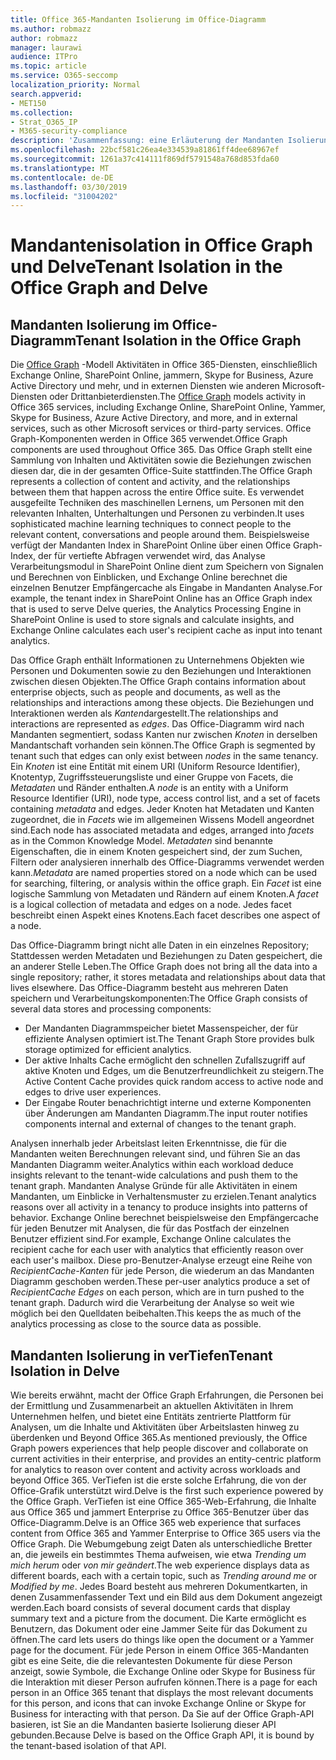```yaml
---
title: Office 365-Mandanten Isolierung im Office-Diagramm
ms.author: robmazz
author: robmazz
manager: laurawi
audience: ITPro
ms.topic: article
ms.service: O365-seccomp
localization_priority: Normal
search.appverid:
- MET150
ms.collection:
- Strat_O365_IP
- M365-security-compliance
description: 'Zusammenfassung: eine Erläuterung der Mandanten Isolierung im Office-Diagramm und in "einTauchen".'
ms.openlocfilehash: 22bcf581c26ea4e334539a81861ff4dee68967ef
ms.sourcegitcommit: 1261a37c414111f869df5791548a768d853fda60
ms.translationtype: MT
ms.contentlocale: de-DE
ms.lasthandoff: 03/30/2019
ms.locfileid: "31004202"
---
```

# <a name="tenant-isolation-in-the-office-graph-and-delve"></a><span data-ttu-id="8e2eb-103">Mandantenisolation in Office Graph und Delve</span><span class="sxs-lookup"><span data-stu-id="8e2eb-103">Tenant Isolation in the Office Graph and Delve</span></span>

## <a name="tenant-isolation-in-the-office-graph"></a><span data-ttu-id="8e2eb-104">Mandanten Isolierung im Office-Diagramm</span><span class="sxs-lookup"><span data-stu-id="8e2eb-104">Tenant Isolation in the Office Graph</span></span>
<span data-ttu-id="8e2eb-105">Die [Office Graph](https://dev.office.com/officegraph) -Modell Aktivitäten in Office 365-Diensten, einschließlich Exchange Online, SharePoint Online, jammern, Skype for Business, Azure Active Directory und mehr, und in externen Diensten wie anderen Microsoft-Diensten oder Drittanbieterdiensten.</span><span class="sxs-lookup"><span data-stu-id="8e2eb-105">The [Office Graph](https://dev.office.com/officegraph) models activity in Office 365 services, including Exchange Online, SharePoint Online, Yammer, Skype for Business, Azure Active Directory, and more, and in external services, such as other Microsoft services or third-party services.</span></span> <span data-ttu-id="8e2eb-106">Office Graph-Komponenten werden in Office 365 verwendet.</span><span class="sxs-lookup"><span data-stu-id="8e2eb-106">Office Graph components are used throughout Office 365.</span></span> <span data-ttu-id="8e2eb-107">Das Office Graph stellt eine Sammlung von Inhalten und Aktivitäten sowie die Beziehungen zwischen diesen dar, die in der gesamten Office-Suite stattfinden.</span><span class="sxs-lookup"><span data-stu-id="8e2eb-107">The Office Graph represents a collection of content and activity, and the relationships between them that happen across the entire Office suite.</span></span> <span data-ttu-id="8e2eb-108">Es verwendet ausgefeilte Techniken des maschinellen Lernens, um Personen mit den relevanten Inhalten, Unterhaltungen und Personen zu verbinden.</span><span class="sxs-lookup"><span data-stu-id="8e2eb-108">It uses sophisticated machine learning techniques to connect people to the relevant content, conversations and people around them.</span></span> <span data-ttu-id="8e2eb-109">Beispielsweise verfügt der Mandanten Index in SharePoint Online über einen Office Graph-Index, der für vertiefte Abfragen verwendet wird, das Analyse Verarbeitungsmodul in SharePoint Online dient zum Speichern von Signalen und Berechnen von Einblicken, und Exchange Online berechnet die einzelnen Benutzer Empfängercache als Eingabe in Mandanten Analyse.</span><span class="sxs-lookup"><span data-stu-id="8e2eb-109">For example, the tenant index in SharePoint Online has an Office Graph index that is used to serve Delve queries, the Analytics Processing Engine in SharePoint Online is used to store signals and calculate insights, and Exchange Online calculates each user's recipient cache as input into tenant analytics.</span></span>

<span data-ttu-id="8e2eb-110">Das Office Graph enthält Informationen zu Unternehmens Objekten wie Personen und Dokumenten sowie zu den Beziehungen und Interaktionen zwischen diesen Objekten.</span><span class="sxs-lookup"><span data-stu-id="8e2eb-110">The Office Graph contains information about enterprise objects, such as people and documents, as well as the relationships and interactions among these objects.</span></span> <span data-ttu-id="8e2eb-111">Die Beziehungen und Interaktionen werden als *Kanten*dargestellt.</span><span class="sxs-lookup"><span data-stu-id="8e2eb-111">The relationships and interactions are represented as *edges*.</span></span> <span data-ttu-id="8e2eb-112">Das Office-Diagramm wird nach Mandanten segmentiert, sodass Kanten nur zwischen *Knoten* in derselben Mandantschaft vorhanden sein können.</span><span class="sxs-lookup"><span data-stu-id="8e2eb-112">The Office Graph is segmented by tenant such that edges can only exist between *nodes* in the same tenancy.</span></span> <span data-ttu-id="8e2eb-113">Ein *Knoten* ist eine Entität mit einem URI (Uniform Resource Identifier), Knotentyp, Zugriffssteuerungsliste und einer Gruppe von Facets, die *Metadaten* und Ränder enthalten.</span><span class="sxs-lookup"><span data-stu-id="8e2eb-113">A *node* is an entity with a Uniform Resource Identifier (URI), node type, access control list, and a set of facets containing *metadata* and edges.</span></span> <span data-ttu-id="8e2eb-114">Jeder Knoten hat Metadaten und Kanten zugeordnet, die in *Facets* wie im allgemeinen Wissens Modell angeordnet sind.</span><span class="sxs-lookup"><span data-stu-id="8e2eb-114">Each node has associated metadata and edges, arranged into *facets* as in the Common Knowledge Model.</span></span> <span data-ttu-id="8e2eb-115">*Metadaten* sind benannte Eigenschaften, die in einem Knoten gespeichert sind, der zum Suchen, Filtern oder analysieren innerhalb des Office-Diagramms verwendet werden kann.</span><span class="sxs-lookup"><span data-stu-id="8e2eb-115">*Metadata* are named properties stored on a node which can be used for searching, filtering, or analysis within the office graph.</span></span> <span data-ttu-id="8e2eb-116">Ein *Facet* ist eine logische Sammlung von Metadaten und Rändern auf einem Knoten.</span><span class="sxs-lookup"><span data-stu-id="8e2eb-116">A *facet* is a logical collection of metadata and edges on a node.</span></span> <span data-ttu-id="8e2eb-117">Jedes facet beschreibt einen Aspekt eines Knotens.</span><span class="sxs-lookup"><span data-stu-id="8e2eb-117">Each facet describes one aspect of a node.</span></span> 

<span data-ttu-id="8e2eb-118">Das Office-Diagramm bringt nicht alle Daten in ein einzelnes Repository; Stattdessen werden Metadaten und Beziehungen zu Daten gespeichert, die an anderer Stelle Leben.</span><span class="sxs-lookup"><span data-stu-id="8e2eb-118">The Office Graph does not bring all the data into a single repository; rather, it stores metadata and relationships about data that lives elsewhere.</span></span> <span data-ttu-id="8e2eb-119">Das Office-Diagramm besteht aus mehreren Daten speichern und Verarbeitungskomponenten:</span><span class="sxs-lookup"><span data-stu-id="8e2eb-119">The Office Graph consists of several data stores and processing components:</span></span>
- <span data-ttu-id="8e2eb-120">Der Mandanten Diagrammspeicher bietet Massenspeicher, der für effiziente Analysen optimiert ist.</span><span class="sxs-lookup"><span data-stu-id="8e2eb-120">The Tenant Graph Store provides bulk storage optimized for efficient analytics.</span></span>
- <span data-ttu-id="8e2eb-121">Der aktive Inhalts Cache ermöglicht den schnellen Zufallszugriff auf aktive Knoten und Edges, um die Benutzerfreundlichkeit zu steigern.</span><span class="sxs-lookup"><span data-stu-id="8e2eb-121">The Active Content Cache provides quick random access to active node and edges to drive user experiences.</span></span>
- <span data-ttu-id="8e2eb-122">Der Eingabe Router benachrichtigt interne und externe Komponenten über Änderungen am Mandanten Diagramm.</span><span class="sxs-lookup"><span data-stu-id="8e2eb-122">The input router notifies components internal and external of changes to the tenant graph.</span></span>

<span data-ttu-id="8e2eb-123">Analysen innerhalb jeder Arbeitslast leiten Erkenntnisse, die für die Mandanten weiten Berechnungen relevant sind, und führen Sie an das Mandanten Diagramm weiter.</span><span class="sxs-lookup"><span data-stu-id="8e2eb-123">Analytics within each workload deduce insights relevant to the tenant-wide calculations and push them to the tenant graph.</span></span> <span data-ttu-id="8e2eb-124">Mandanten Analyse Gründe für alle Aktivitäten in einem Mandanten, um Einblicke in Verhaltensmuster zu erzielen.</span><span class="sxs-lookup"><span data-stu-id="8e2eb-124">Tenant analytics reasons over all activity in a tenancy to produce insights into patterns of behavior.</span></span> <span data-ttu-id="8e2eb-125">Exchange Online berechnet beispielsweise den Empfängercache für jeden Benutzer mit Analysen, die für das Postfach der einzelnen Benutzer effizient sind.</span><span class="sxs-lookup"><span data-stu-id="8e2eb-125">For example, Exchange Online calculates the recipient cache for each user with analytics that efficiently reason over each user's mailbox.</span></span> <span data-ttu-id="8e2eb-126">Diese pro-Benutzer-Analyse erzeugt eine Reihe von *RecipientCache-Kanten* für jede Person, die wiederum an das Mandanten Diagramm geschoben werden.</span><span class="sxs-lookup"><span data-stu-id="8e2eb-126">These per-user analytics produce a set of *RecipientCache Edges* on each person, which are in turn pushed to the tenant graph.</span></span> <span data-ttu-id="8e2eb-127">Dadurch wird die Verarbeitung der Analyse so weit wie möglich bei den Quelldaten beibehalten.</span><span class="sxs-lookup"><span data-stu-id="8e2eb-127">This keeps the as much of the analytics processing as close to the source data as possible.</span></span>

## <a name="tenant-isolation-in-delve"></a><span data-ttu-id="8e2eb-128">Mandanten Isolierung in verTiefen</span><span class="sxs-lookup"><span data-stu-id="8e2eb-128">Tenant Isolation in Delve</span></span>
<span data-ttu-id="8e2eb-129">Wie bereits erwähnt, macht der Office Graph Erfahrungen, die Personen bei der Ermittlung und Zusammenarbeit an aktuellen Aktivitäten in Ihrem Unternehmen helfen, und bietet eine Entitäts zentrierte Plattform für Analysen, um die Inhalte und Aktivitäten über Arbeitslasten hinweg zu überdenken und Beyond Office 365.</span><span class="sxs-lookup"><span data-stu-id="8e2eb-129">As mentioned previously, the Office Graph powers experiences that help people discover and collaborate on current activities in their enterprise, and provides an entity-centric platform for analytics to reason over content and activity across workloads and beyond Office 365.</span></span> <span data-ttu-id="8e2eb-130">VerTiefen ist die erste solche Erfahrung, die von der Office-Grafik unterstützt wird.</span><span class="sxs-lookup"><span data-stu-id="8e2eb-130">Delve is the first such experience powered by the Office Graph.</span></span>
<span data-ttu-id="8e2eb-131">VerTiefen ist eine Office 365-Web-Erfahrung, die Inhalte aus Office 365 und jammert Enterprise zu Office 365-Benutzer über das Office-Diagramm.</span><span class="sxs-lookup"><span data-stu-id="8e2eb-131">Delve is an Office 365 web experience that surfaces content from Office 365 and Yammer Enterprise to Office 365 users via the Office Graph.</span></span> <span data-ttu-id="8e2eb-132">Die Webumgebung zeigt Daten als unterschiedliche Bretter an, die jeweils ein bestimmtes Thema aufweisen, wie etwa *Trending um mich herum* oder *von mir geändert*.</span><span class="sxs-lookup"><span data-stu-id="8e2eb-132">The web experience displays data as different boards, each with a certain topic, such as *Trending around me* or *Modified by me*.</span></span> <span data-ttu-id="8e2eb-133">Jedes Board besteht aus mehreren Dokumentkarten, in denen Zusammenfassender Text und ein Bild aus dem Dokument angezeigt werden.</span><span class="sxs-lookup"><span data-stu-id="8e2eb-133">Each board consists of several document cards that display summary text and a picture from the document.</span></span> <span data-ttu-id="8e2eb-134">Die Karte ermöglicht es Benutzern, das Dokument oder eine Jammer Seite für das Dokument zu öffnen.</span><span class="sxs-lookup"><span data-stu-id="8e2eb-134">The card lets users do things like open the document or a Yammer page for the document.</span></span> <span data-ttu-id="8e2eb-135">Für jede Person in einem Office 365-Mandanten gibt es eine Seite, die die relevantesten Dokumente für diese Person anzeigt, sowie Symbole, die Exchange Online oder Skype for Business für die Interaktion mit dieser Person aufrufen können.</span><span class="sxs-lookup"><span data-stu-id="8e2eb-135">There is a page for each person in an Office 365 tenant that displays the most relevant documents for this person, and icons that can invoke Exchange Online or Skype for Business for interacting with that person.</span></span> <span data-ttu-id="8e2eb-136">Da Sie auf der Office Graph-API basieren, ist Sie an die Mandanten basierte Isolierung dieser API gebunden.</span><span class="sxs-lookup"><span data-stu-id="8e2eb-136">Because Delve is based on the Office Graph API, it is bound by the tenant-based isolation of that API.</span></span>
